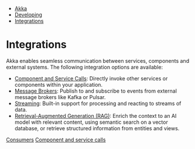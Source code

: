 <!-- <nav> -->
- [Akka](../../index.html)
- [Developing](../index.html)
- [Integrations](index.html)

<!-- </nav> -->

# Integrations

Akka enables seamless communication between services, components and external systems. The following integration options are available:

- [Component and Service Calls](../component-and-service-calls.html): Directly invoke other services or components within your application.
- [Message Brokers](../message-brokers.html): Publish to and subscribe to events from external message brokers like Kafka or Pulsar.
- [Streaming](../streaming.html): Built-in support for processing and reacting to streams of data.
- [Retrieval-Augmented Generation (RAG)](../rag.html): Enrich the context to an AI model with relevant content, using semantic search on a vector database, or retrieve structured information from entities and views.

<!-- <footer> -->
<!-- <nav> -->
[Consumers](../consuming-producing.html) [Component and service calls](../component-and-service-calls.html)
<!-- </nav> -->

<!-- </footer> -->

<!-- <aside> -->

<!-- </aside> -->